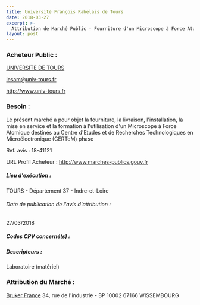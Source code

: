 ```yaml
---
title: Université François Rabelais de Tours
date: 2018-03-27
excerpt: >-
  Attribution de Marché Public - Fourniture d'un Microscope à Force Atomique pour le Centre d'Etudes et de Recherche Technologiques en Microélectronique (CERTeM 2020 4ème tranche ter)
layout: post
---
```


### Acheteur Public : 
<a href="/acheteur-132/siren-193708005"> UNIVERSITE DE TOURS</a><br/>



lesam@univ-tours.fr


http://www.univ-tours.fr
### Besoin :

Le présent marché a pour objet la fourniture, la livraison, l'installation, la mise en service et la formation à l'utilisation d'un Microscope à Force Atomique destinés au Centre d'Etudes et de Recherches Technologiques en Microélectronique (CERTeM) phase

Ref. avis : 18-41121

URL Profil Acheteur : http://www.marches-publics.gouv.fr

##### Lieu d'exécution :

TOURS - Département 37 - Indre-et-Loire

###### Date de publication de l'avis d'attribution : 
27/03/2018

##### Codes CPV concerné(s) :

##### Descripteurs :
Laboratoire (matériel) <br/>

### Attribution du Marché :
<a href="/entreprise-545/siren-311020911"> Bruker France</a>    34, rue de l'industrie - BP 10002 67166 WISSEMBOURG <br/>
